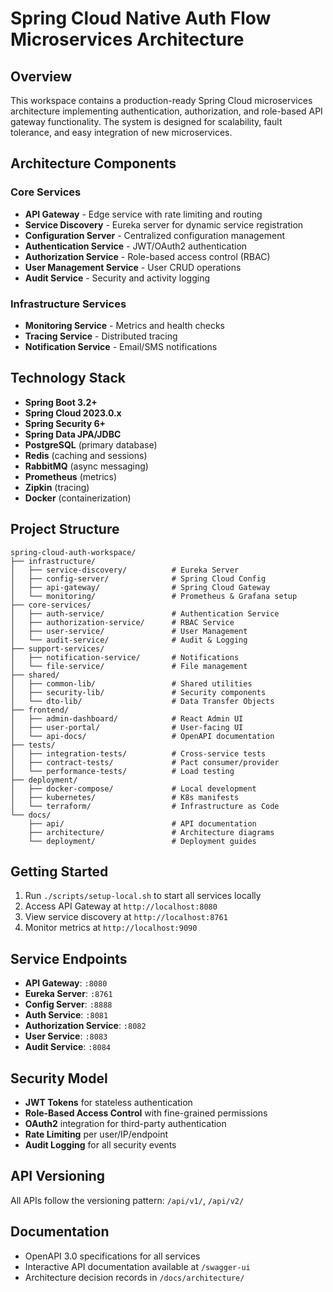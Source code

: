 # Spring Cloud Native Auth Flow Microservices Architecture

## Overview
This workspace contains a production-ready Spring Cloud microservices architecture implementing authentication, authorization, and role-based API gateway functionality. The system is designed for scalability, fault tolerance, and easy integration of new microservices.

## Architecture Components

### Core Services
- **API Gateway** - Edge service with rate limiting and routing
- **Service Discovery** - Eureka server for dynamic service registration
- **Configuration Server** - Centralized configuration management
- **Authentication Service** - JWT/OAuth2 authentication
- **Authorization Service** - Role-based access control (RBAC)
- **User Management Service** - User CRUD operations
- **Audit Service** - Security and activity logging

### Infrastructure Services
- **Monitoring Service** - Metrics and health checks
- **Tracing Service** - Distributed tracing
- **Notification Service** - Email/SMS notifications

## Technology Stack
- **Spring Boot 3.2+**
- **Spring Cloud 2023.0.x**
- **Spring Security 6+**
- **Spring Data JPA/JDBC**
- **PostgreSQL** (primary database)
- **Redis** (caching and sessions)
- **RabbitMQ** (async messaging)
- **Prometheus** (metrics)
- **Zipkin** (tracing)
- **Docker** (containerization)

## Project Structure
```
spring-cloud-auth-workspace/
├── infrastructure/
│   ├── service-discovery/          # Eureka Server
│   ├── config-server/              # Spring Cloud Config
│   ├── api-gateway/                # Spring Cloud Gateway
│   └── monitoring/                 # Prometheus & Grafana setup
├── core-services/
│   ├── auth-service/               # Authentication Service
│   ├── authorization-service/      # RBAC Service
│   ├── user-service/               # User Management
│   └── audit-service/              # Audit & Logging
├── support-services/
│   ├── notification-service/       # Notifications
│   └── file-service/               # File management
├── shared/
│   ├── common-lib/                 # Shared utilities
│   ├── security-lib/               # Security components
│   └── dto-lib/                    # Data Transfer Objects
├── frontend/
│   ├── admin-dashboard/            # React Admin UI
│   ├── user-portal/                # User-facing UI
│   └── api-docs/                   # OpenAPI documentation
├── tests/
│   ├── integration-tests/          # Cross-service tests
│   ├── contract-tests/             # Pact consumer/provider
│   └── performance-tests/          # Load testing
├── deployment/
│   ├── docker-compose/             # Local development
│   ├── kubernetes/                 # K8s manifests
│   └── terraform/                  # Infrastructure as Code
└── docs/
    ├── api/                        # API documentation
    ├── architecture/               # Architecture diagrams
    └── deployment/                 # Deployment guides
```

## Getting Started
1. Run `./scripts/setup-local.sh` to start all services locally
2. Access API Gateway at `http://localhost:8080`
3. View service discovery at `http://localhost:8761`
4. Monitor metrics at `http://localhost:9090`

## Service Endpoints
- **API Gateway**: `:8080`
- **Eureka Server**: `:8761`
- **Config Server**: `:8888`
- **Auth Service**: `:8081`
- **Authorization Service**: `:8082`
- **User Service**: `:8083`
- **Audit Service**: `:8084`

## Security Model
- **JWT Tokens** for stateless authentication
- **Role-Based Access Control** with fine-grained permissions
- **OAuth2** integration for third-party authentication
- **Rate Limiting** per user/IP/endpoint
- **Audit Logging** for all security events

## API Versioning
All APIs follow the versioning pattern: `/api/v1/`, `/api/v2/`

## Documentation
- OpenAPI 3.0 specifications for all services
- Interactive API documentation available at `/swagger-ui`
- Architecture decision records in `/docs/architecture/`